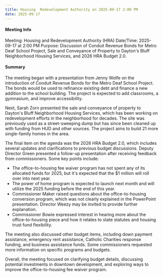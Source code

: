 ```yaml
---
title: Housing  Redevelopment Authority on 2025-09-17 2:00 PM
date: 2025-09-17
---
```

#### Meeting Info
Meeting: Housing and Redevelopment Authority (HRA)
Date/Time: 2025-09-17 at 2:00 PM
Purpose: Discussion of Conduit Revenue Bonds for Metro Deaf School Project, Sale and Conveyance of Property to Dayton's Bluff Neighborhood Housing Services, and 2026 HRA Budget 2.0.

#### Summary

The meeting began with a presentation from Jenny Wolfe on the introduction of Conduit Revenue Bonds for the Metro Deaf School Project. The bonds would be used to refinance existing debt and finance a new addition to the school building. The project is expected to add classrooms, a gymnasium, and improve accessibility.

Next, Sarah Zorn presented the sale and conveyance of property to Dayton's Bluff Neighborhood Housing Services, which has been working on redevelopment efforts in the neighborhood for decades. The site was previously used as a street-sweeping dump but has since been cleaned up with funding from HUD and other sources. The project aims to build 21 more single-family homes in the area.

The final item on the agenda was the 2026 HRA Budget 2.0, which includes several updates and clarifications to previous budget discussions. Deputy Director Green presented a follow-up presentation after receiving feedback from commissioners. Some key points include:

* The office-to-housing fee waiver program has not spent any of its allocated funds for 2025, but it's expected that the $1 million will roll over into next year.
* The power of home program is expected to launch next month and will utilize the 2025 funding before the end of this year.
* Commissioner Maker raised questions about the office-to-housing conversion program, which was not clearly explained in the PowerPoint presentation. Director Weezy may be invited to provide further explanation.
* Commissioner Bowie expressed interest in hearing more about the office-to-housing piece and how it relates to state statutes and housing trust fund flexibility.

The meeting also discussed other budget items, including down payment assistance, emergency rent assistance, Catholic Charities response funding, and business assistance funds. Some commissioners requested more information on specific programs and budgets.

Overall, the meeting focused on clarifying budget details, discussing potential investments in downtown development, and exploring ways to improve the office-to-housing fee waiver program.

